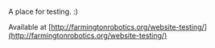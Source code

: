 A place for testing. :)

Available at [http://farmingtonrobotics.org/website-testing/](http://farmingtonrobotics.org/website-testing/)
